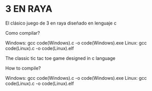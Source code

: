 # 3 EN RAYA


El clásico juego de 3 en raya diseñado en lenguaje c

Como compilar?

Windows: gcc code(Windows).c -o code(Windows).exe
Linux: gcc code(Linux).c -o code(Linux).elf

The classic tic tac toe game designed in c language

How to compile?

Windows: gcc code(Windows).c -o code(Windows).exe
Linux: gcc code(Linux).c -o code(Linux).elf
